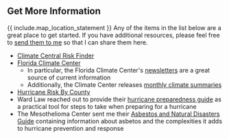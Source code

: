 ## Get More Information

{{ include.map_location_statement }} Any of the items in the list below are a great place to get started. If you have additional resources, please feel free to [send them to me](/contact-me) so that I can share them here.

- [Climate Central Risk Finder](https://riskfinder.climatecentral.org/)
- [Florida Climate Center](https://climatecenter.fsu.edu/)
  - In particular, the Florida Climate Center's [newsletters](https://climatecenter.fsu.edu/products-services/newsletter) are a great source of current information
  - Additionally, the Climate Center releases [monthly climate summaries](https://climatecenter.fsu.edu/products-services/summaries)
- [Hurricane Risk By County](https://www.arcgis.com/apps/Cascade/index.html?appid=8f6013fdba6445e9a8732ff6cab9cd1a)
- Ward Law reached out to provide their [hurricane preparedness guide](https://www.855dolor55.com/en/hurricane-guide/) as a practical tool for steps to take when preparing for a hurricane
- The Mesothelioma Center sent me their [Asbestos and Natural Disasters Guide](https://www.asbestos.com/asbestos/natural-disasters/) containing information about asbetos and the complexities it adds to hurricane prevention and response
